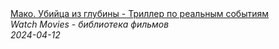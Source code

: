 <!--2024-04-12 13:37:13-->
<div class="yb">
  <a class="nodecor" href="/posts.html?filmy/mako_ubijca_iz_glubiny_-_triller_po_realnym_sobytiyam">
    <img class="preview" data-videoid="Db6xlYyIewo" src="https://i1.ytimg.com/vi/Db6xlYyIewo/hqdefault.jpg" align="middle" alt="">
  </a>
  <div class="inlbl text">
    <a class="nodecor" href="/posts.html?filmy/mako_ubijca_iz_glubiny_-_triller_po_realnym_sobytiyam">Мако. Убийца из глубины - Триллер по реальным событиям</a><br>
    <i class="smaller2">Watch Movies - библиотека фильмов</i><br>
    <i class="smaller3">2024-04-12</i>
  </div>
</div>
